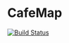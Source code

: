 # CafeMap

[![Build Status](https://travis-ci.org/SkyZH/cafemap.svg?branch=master)](https://travis-ci.org/SkyZH/cafemap)
